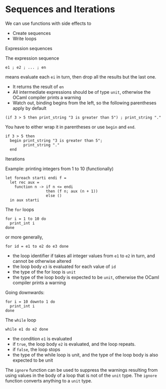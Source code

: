 # Sequences and Iterations

We can use functions with side effects to 

+ Create sequences
+ Write loops

Expression sequences

The expression sequence

```
e1 ; e2 ; ... ; en
```

means evaluate each `ei` in turn, then drop all the results but the last one.

+ It returns the result of `en`
+ All intermediate expressions should be of type `unit`, otherwise the OCaml compiler prints a warning
+ Watch out, binding begins from the left, so the following parentheses apply by default

```
(if 3 > 5 then print_string "3 is greater than 5") ; print_string "."
```

You have to either wrap it in parentheses or use `begin` and `end`.

```
if 3 > 5 then
  begin print_string "3 is greater than 5";
        print_string "."
  end
```

Iterations

Example: printing integers from 1 to 10 (functionally)

```
let foreach starti endi f =
  let rec aux =
    function n -> if n <= endi
                  then (f n; aux (n + 1))
                  else ()
  in aux starti
```

The `for` loops

```
for i = 1 to 10 do
  print_int i
done
```

or more generally,

```
for id = e1 to e2 do e3 done
```

+ the loop identifier if takes all integer values from `e1` to `e2` in turn, and cannot be otherwise altered
+ the loop body `e3` is evaluated for each value of `id`
+ the type of the for loop is `unit` 
+ the type of the loop body is expected to be `unit`, otherwise the OCaml compiler prints a warning

Going downwards:

```
for i = 10 downto 1 do
  print_int i
done
```

The `while` loop

```
while e1 do e2 done
```

+ the condition `e1` is evaluated
+ if `true`, the loop body `e2` is evaluated, and the loop repeats.
+ if `false`, the loop stops
+ the type of the while loop is unit, and the type of the loop body is also expected to be unit

The `ignore` function can be used to suppress the warnings resulting from using values in the body of a loop that is not of the `unit` type. The `ignore` function converts anything to a `unit` type.
